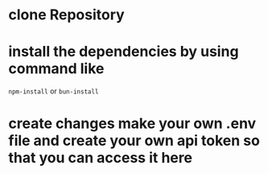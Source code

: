 # clone Repository 
# install the dependencies by using command like 
`npm-install` 
or 
`bun-install`
# create changes make your own .env file and create your own api token so that you can access it here 
